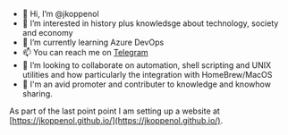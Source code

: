 - 👋 Hi, I’m @jkoppenol
- 👀 I’m interested in history plus knowledsge about technology, society and economy
- 🌱 I’m currently learning Azure DevOps
- 📫 You can reach me on [Telegram](https://t.me/jkoppenol)
- :speech_balloon: I’m looking to collaborate on automation, shell scripting and UNIX utilities and how particularly the integration with HomeBrew/MacOS 
- :thought_balloon: I'm an avid promoter and contributer to knowledge and knowhow sharing.

As part of the last point point I am setting up a website at [https://jkoppenol.github.io/](https://jkoppenol.github.io/).

<!---
jkoppenol/jkoppenol is a ✨ special ✨ repository because its `README.md` (this file) appears on your GitHub profile.
You can click the Preview link to take a look at your changes.
--->
